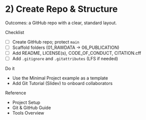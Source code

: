 # 2) Create Repo & Structure

Outcomes: a GitHub repo with a clear, standard layout.

Checklist
- [ ] Create GitHub repo; protect `main`
- [ ] Scaffold folders (01_RAWDATA → 06_PUBLICATION)
- [ ] Add README, LICENSE(s), CODE_OF_CONDUCT, CITATION.cff
- [ ] Add `.gitignore` and `.gitattributes` (LFS if needed)

Do it
- Use the Minimal Project example as a template
- Add Git Tutorial (Slidev) to onboard collaborators

Reference
- Project Setup
- Git & GitHub Guide
- Tools Overview

